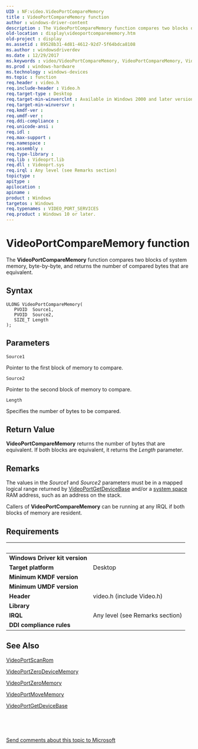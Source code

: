 ```yaml
---
UID : NF:video.VideoPortCompareMemory
title : VideoPortCompareMemory function
author : windows-driver-content
description : The VideoPortCompareMemory function compares two blocks of system memory, byte-by-byte, and returns the number of compared bytes that are equivalent.
old-location : display\videoportcomparememory.htm
old-project : display
ms.assetid : 89528b31-4d81-4612-92d7-5f64bdca8108
ms.author : windowsdriverdev
ms.date : 12/29/2017
ms.keywords : video/VideoPortCompareMemory, VideoPortCompareMemory, VideoPortCompareMemory function [Display Devices], display.videoportcomparememory, VideoPort_Functions_87b1236e-d77b-4930-897f-d5b33b1130aa.xml
ms.prod : windows-hardware
ms.technology : windows-devices
ms.topic : function
req.header : video.h
req.include-header : Video.h
req.target-type : Desktop
req.target-min-winverclnt : Available in Windows 2000 and later versions of the Windows operating systems.
req.target-min-winversvr : 
req.kmdf-ver : 
req.umdf-ver : 
req.ddi-compliance : 
req.unicode-ansi : 
req.idl : 
req.max-support : 
req.namespace : 
req.assembly : 
req.type-library : 
req.lib : Videoprt.lib
req.dll : Videoprt.sys
req.irql : Any level (see Remarks section)
topictype : 
apitype : 
apilocation : 
apiname : 
product : Windows
targetos : Windows
req.typenames : VIDEO_PORT_SERVICES
req.product : Windows 10 or later.
---
```



# VideoPortCompareMemory function
The <b>VideoPortCompareMemory</b> function compares two blocks of system memory, byte-by-byte, and returns the number of compared bytes that are equivalent.

## Syntax

````
ULONG VideoPortCompareMemory(
   PVOID  Source1,
   PVOID  Source2,
   SIZE_T Length
);
````

## Parameters

`Source1`

Pointer to the first block of memory to compare.

`Source2`

Pointer to the second block of memory to compare.

`Length`

Specifies the number of bytes to be compared.


## Return Value

<b>VideoPortCompareMemory</b> returns the number of bytes that are equivalent. If both blocks are equivalent, it returns the <i>Length</i> parameter.

## Remarks

The values in the <i>Source1</i> and <i>Source2</i> parameters must be in a mapped logical range returned by <a href="..\video\nf-video-videoportgetdevicebase.md">VideoPortGetDeviceBase</a> and/or a <a href="https://msdn.microsoft.com/5f6fec1a-1134-4765-81be-9b50939e5e66">system space</a> RAM address, such as an address on the stack.

Callers of <b>VideoPortCompareMemory</b> can be running at any IRQL if both blocks of memory are resident.

## Requirements
| &nbsp; | &nbsp; |
| ---- |:---- |
| **Windows Driver kit version** |  |
| **Target platform** | Desktop |
| **Minimum KMDF version** |  |
| **Minimum UMDF version** |  |
| **Header** | video.h (include Video.h) |
| **Library** |  |
| **IRQL** | Any level (see Remarks section) |
| **DDI compliance rules** |  |

## See Also

<a href="..\video\nf-video-videoportscanrom.md">VideoPortScanRom</a>

<a href="..\video\nf-video-videoportzerodevicememory.md">VideoPortZeroDeviceMemory</a>

<a href="..\video\nf-video-videoportzeromemory.md">VideoPortZeroMemory</a>

<a href="..\video\nf-video-videoportmovememory.md">VideoPortMoveMemory</a>

<a href="..\video\nf-video-videoportgetdevicebase.md">VideoPortGetDeviceBase</a>

 

 

<a href="mailto:wsddocfb@microsoft.com?subject=Documentation%20feedback [display\display]:%20VideoPortCompareMemory function%20 RELEASE:%20(12/29/2017)&amp;body=%0A%0APRIVACY STATEMENT%0A%0AWe use your feedback to improve the documentation. We don't use your email address for any other purpose, and we'll remove your email address from our system after the issue that you're reporting is fixed. While we're working to fix this issue, we might send you an email message to ask for more info. Later, we might also send you an email message to let you know that we've addressed your feedback.%0A%0AFor more info about Microsoft's privacy policy, see http://privacy.microsoft.com/en-us/default.aspx." title="Send comments about this topic to Microsoft">Send comments about this topic to Microsoft</a>